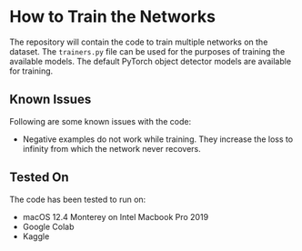 # How to Train the Networks
The repository will contain the code to train multiple networks on the dataset. The `trainers.py` file can be used for the purposes of training the available models. The default PyTorch object detector models are available for training. 


## Known Issues
Following are some known issues with the code:

- Negative examples do not work while training. They increase the loss to infinity from which the network never recovers.

## Tested On
The code has been tested to run on:

- macOS 12.4 Monterey on Intel Macbook Pro 2019
- Google Colab
- Kaggle